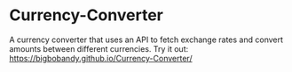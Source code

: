 # Currency-Converter        
 A currency converter that uses an API to fetch exchange rates and convert amounts between different currencies.
Try it out: https://bigbobandy.github.io/Currency-Converter/
